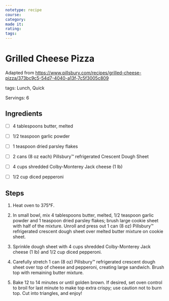 ```yaml
---
notetype: recipe
course:
category:
made it:
rating:
tags:
---
```

# Grilled Cheese Pizza

Adapted from https://www.pillsbury.com/recipes/grilled-cheese-pizza/373bc9c5-54d7-4040-a13f-7c5f3005c809

tags: Lunch, Quick

Servings: 6

## Ingredients
- [ ] 4 tablespoons butter, melted- [ ] 1/2 teaspoon garlic powder- [ ] 1 teaspoon dried parsley flakes- [ ] 2 cans (8 oz each) Pillsbury™ refrigerated Crescent Dough Sheet- [ ] 4 cups shredded Colby-Monterey Jack cheese (1 lb)- [ ] 1/2 cup diced pepperoni

## Steps
1) Heat oven to 375°F.

2) In small bowl, mix 4 tablespoons butter, melted, 1/2 teaspoon garlic powder and 1 teaspoon dried parsley flakes; brush large cookie sheet with half of the mixture. Unroll and press out 1 can (8 oz) Pillsbury™ refrigerated crescent dough sheet over melted butter mixture on cookie sheet.

3) Sprinkle dough sheet with 4 cups shredded Colby-Monterey Jack cheese (1 lb) and 1/2 cup diced pepperoni.

4) Carefully stretch 1 can (8 oz) Pillsbury™ refrigerated crescent dough sheet over top of cheese and pepperoni, creating large sandwich. Brush top with remaining butter mixture.

5) Bake 12 to 14 minutes or until golden brown. If desired, set oven control to broil for last minute to make top extra crispy; use caution not to burn top. Cut into triangles, and enjoy!


